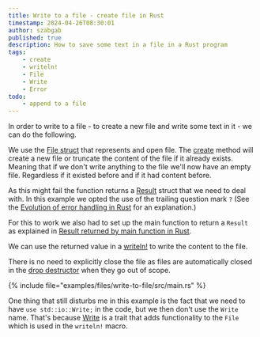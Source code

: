 ```yaml
---
title: Write to a file - create file in Rust
timestamp: 2024-04-26T08:30:01
author: szabgab
published: true
description: How to save some text in a file in a Rust program
tags:
    - create
    - writeln!
    - File
    - Write
    - Error
todo:
    - append to a file
---
```


In order to write to a file - to create a new file and write some text in it - we can do the following.


We use the [File struct](https://doc.rust-lang.org/std/fs/struct.File.html) that represents and open file.
The [create](https://doc.rust-lang.org/std/fs/struct.File.html#method.create) method will create a new file or truncate the content of the file if it already
exists. Meaning that if we don't write anything to the file we'll now have an empty file. Regardless if it existed before and if it had content before.

As this might fail the function returns a [Result](https://doc.rust-lang.org/std/result/enum.Result.html) struct that we need to deal with.
In this example we opted the use of the trailing question mark `?` (See the [Evolution of error handling in Rust](/evolution-of-error-handling) for an explanation.)

For this to work we also had to set up the main function to return a `Result` as explained in [Result returned by main function in Rust](/result-returned-by-main).

We can use the returned value in a [writeln!](https://doc.rust-lang.org/std/macro.writeln.html) to write the content to the file.

There is no need to explicitly  close the file as files are automatically closed in the [drop destructor](/drop-the-destructor-of-rust-structs)  when they go out of scope.

{% include file="examples/files/write-to-file/src/main.rs" %}


One thing that still disturbs me in this example is the fact that we need to have `use std::io::Write;` in the code, but we then don't use the `Write` name.
That's because [Write](https://doc.rust-lang.org/std/io/trait.Write.html) is a trait that adds functionality to the `File` which is used in the `writeln!` macro.


